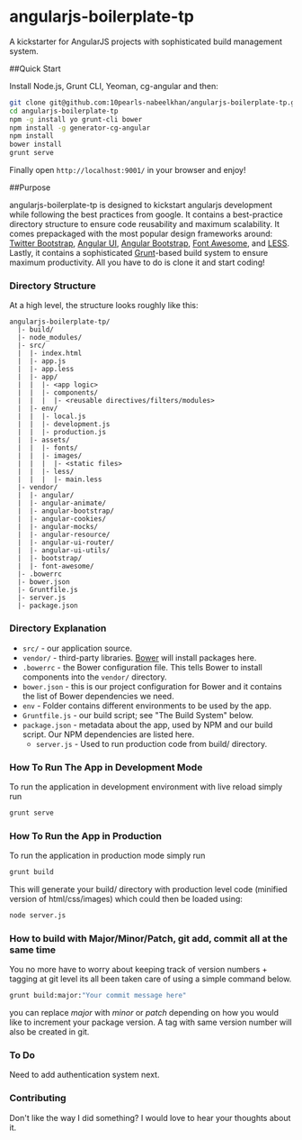 angularjs-boilerplate-tp
========================

A kickstarter for AngularJS projects with sophisticated build management system.

##Quick Start

Install Node.js, Grunt CLI, Yeoman, cg-angular and then:

```sh
git clone git@github.com:10pearls-nabeelkhan/angularjs-boilerplate-tp.git
cd angularjs-boilerplate-tp
npm -g install yo grunt-cli bower 
npm install -g generator-cg-angular
npm install
bower install
grunt serve
```

Finally open `http://localhost:9001/` in your browser and enjoy!

##Purpose

angularjs-boilerplate-tp is designed to kickstart angularjs development while following the best practices from google. It contains a best-practice directory structure to ensure code reusability and maximum scalability. It comes prepackaged with the most popular design frameworks
around: [Twitter Bootstrap](http://getbootstrap.com),
[Angular UI](http://angular-ui.github.io),
[Angular Bootstrap](http://angular-ui.github.io/bootstrap),
[Font Awesome](http://fortawesome.github.com/Font-Awesome), and
[LESS](http://lesscss.org). Lastly, it contains a sophisticated
[Grunt](http://gruntjs.org)-based build system to ensure maximum productivity.
All you have to do is clone it and start coding!

### Directory Structure

At a high level, the structure looks roughly like this:

```
angularjs-boilerplate-tp/
  |- build/
  |- node_modules/
  |- src/
  |  |- index.html
  |  |- app.js
  |  |- app.less
  |  |- app/
  |  |  |- <app logic>
  |  |  |- components/
  |  |  |  |- <reusable directives/filters/modules>
  |  |- env/
  |  |  |- local.js
  |  |  |- development.js
  |  |  |- production.js
  |  |- assets/
  |  |  |- fonts/
  |  |  |- images/
  |  |  |  |- <static files>
  |  |  |- less/
  |  |  |  |- main.less
  |- vendor/
  |  |- angular/
  |  |- angular-animate/
  |  |- angular-bootstrap/
  |  |- angular-cookies/
  |  |- angular-mocks/
  |  |- angular-resource/
  |  |- angular-ui-router/
  |  |- angular-ui-utils/
  |  |- bootstrap/
  |  |- font-awesome/
  |- .bowerrc
  |- bower.json
  |- Gruntfile.js
  |- server.js
  |- package.json
```

### Directory Explanation
- `src/` - our application source.
- `vendor/` - third-party libraries. [Bower](http://bower.io) will install
  packages here. 
- `.bowerrc` - the Bower configuration file. This tells Bower to install
  components into the `vendor/` directory.
- `bower.json` - this is our project configuration for Bower and it contains the
  list of Bower dependencies we need.
- `env` - Folder contains different environments to be used by the app.
- `Gruntfile.js` - our build script; see "The Build System" below.
- `package.json` - metadata about the app, used by NPM and our build script. Our
  NPM dependencies are listed here.
  - `server.js` - Used to run production code from build/ directory.

### How To Run The App in Development Mode
To run the application in development environment with live reload simply run

```sh
grunt serve
```

### How To Run the App in Production
To run the application in production mode simply run

```sh
grunt build
```
This will generate your build/ directory with production level code (minified version of html/css/images) which could then be loaded using:

```sh
node server.js
```

### How to build with Major/Minor/Patch, git add, commit all at the same time
You no more have to worry about keeping track of version numbers + tagging at git level its all been taken care of using a simple command below.

```sh
grunt build:major:"Your commit message here"
```
you can replace *major* with *minor* or *patch* depending on how you would like to increment your package version. A tag with same version number will also be created in git.

### To Do
Need to add authentication system next.

### Contributing
Don't like the way I did something? I would love to hear your thoughts about it.
